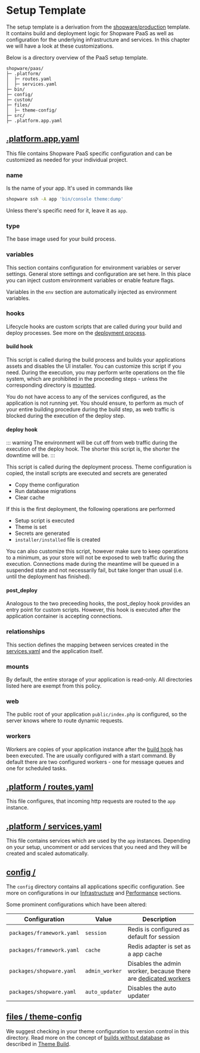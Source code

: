 # Setup Template

The setup template is a derivation from the [shopware/production](https://github.com/shopware/production) template. It contains build and deployment logic for Shopware PaaS as well as configuration for the underlying infrastructure and services. In this chapter we will have a look at these customizations.

Below is a directory overview of the PaaS setup template.

```text
shopware/paas/
├─ .platform/
│  ├─ routes.yaml
│  ├─ services.yaml
├─ bin/
├─ config/
├─ custom/
├─ files/
│  ├─ theme-config/
├─ src/
├─ .platform.app.yaml
```

## [.platform.app.yaml](https://github.com/shopware/paas/blob/main/.platform.app.yaml)

This file contains Shopware PaaS specific configuration and can be customized as needed for your individual project.

### name

Is the name of your app. It's used in commands like

```bash
shopware ssh -A app 'bin/console theme:dump'
```

Unless there's specific need for it, leave it as `app`.

### type

The base image used for your build process.

### variables

This section contains configuration for environment variables or server settings. General store settings and configuration are set here. In this place you can inject custom environment variables or enable feature flags.

Variables in the `env` section are automatically injected as environment variables.

### hooks

Lifecycle hooks are custom scripts that are called during your build and deploy processes. See more on the [deployment process](./build-deploy#push-main-branch).

#### build hook

This script is called during the build process and builds your applications assets and disables the UI installer. You can customize this script if you need. During the execution, you may perform write operations on the file system, which are prohibited in the proceeding steps - unless the corresponding directory is [mounted](#mounts).

You do not have access to any of the services configured, as the application is not running yet. You should ensure, to perform as much of your entire building procedure during the build step, as web traffic is blocked during the execution of the deploy step.

#### deploy hook

::: warning
The environment will be cut off from web traffic during the execution of the deploy hook. The shorter this script is, the shorter the downtime will be.
:::

This script is called during the deployment process. Theme configuration is copied, the install scripts are executed and secrets are generated

* Copy theme configuration
* Run database migrations
* Clear cache

If this is the first deployment, the following operations are performed

* Setup script is executed
* Theme is set
* Secrets are generated
* `installer/installed` file is created

You can also customize this script, however make sure to keep operations to a minimum, as your store will not be exposed to web traffic during the execution. Connections made during the meantime will be queued in a suspended state and not necessarily fail, but take longer than usual (i.e. until the deployment has finished).

#### post_deploy

Analogous to the two preceeding hooks, the post_deploy hook provides an entry point for custom scripts. However, this hook is executed after the application container is accepting connections.

### relationships

This section defines the mapping between services created in the [services.yaml](#platform-services-yaml) and the application itself.

### mounts

By default, the entire storage of your application is read-only. All directories listed here are exempt from this policy.

### web

The public root of your application `public/index.php` is configured, so the server knows where to route dynamic requests.

### workers

Workers are copies of your application instance after the [build hook](#build-hook) has been executed. The are usually configured with a start command. By default there are two configured workers - one for message queues and one for scheduled tasks.

## [.platform / routes.yaml](https://github.com/shopware/paas/blob/main/.platform/routes.yaml)

This file configures, that incoming http requests are routed to the `app` instance.

## [.platform / services.yaml](https://github.com/shopware/paas/blob/main/.platform/services.yaml)

This file contains services which are used by the `app` instances. Depending on your setup, uncomment or add services that you need and they will be created and scaled automatically.

## [config /](https://github.com/shopware/paas/blob/main/config)

The `config` directory contains all applications specific configuration. See more on configurations in our [Infrastructure](../../guides/hosting/infrastructure/) and [Performance](../../guides/hosting/performance/) sections.

Some prominent configurations which have been altered:

| Configuration | Value | Description |
| --- | --- | --- |
| `packages/framework.yaml` | `session` | Redis is configured as default for session |
| `packages/framework.yaml` | `cache` | Redis adapter is set as a app cache |
| `packages/shopware.yaml` | `admin_worker` | Disables the admin worker, because there are [dedicated workers](#workers) |
| `packages/shopware.yaml` | `auto_updater` | Disables the auto updater |

## [files / theme-config](https://github.com/shopware/paas/blob/main/files/theme-config)

We suggest checking in your theme configuration to version control in this directory. Read more on the concept of [builds without database](../../guides/hosting/installation-updates/deployments/build-w-o-db.md) as described in [Theme Build](./theme-build.md).
